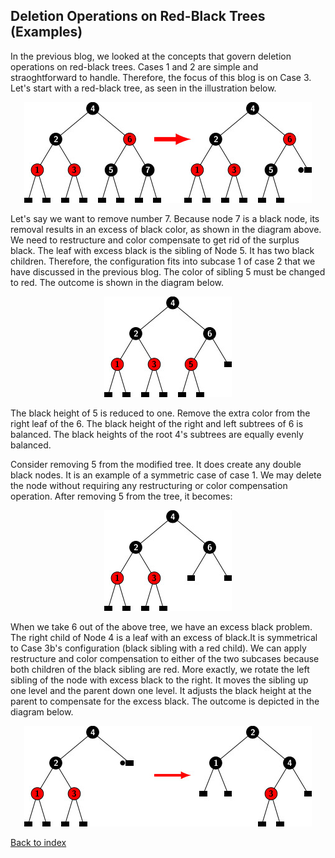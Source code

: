 ## Deletion Operations on Red-Black Trees (Examples)

In the previous blog, we looked at the concepts that govern deletion operations on red-black trees. Cases 1 and 2 are simple
and straoghtforward to handle. Therefore, the focus of this blog is on Case 3. Let's start with a red-black tree, as seen in
the illustration below.

<p style="text-align:center;"><img src="../images/rbtDeletion_ex1.jpg"></p>

Let's say we want to remove number 7. Because node 7 is a black node, its removal results in an excess of black color, as 
shown in the diagram above. We need to restructure and color compensate to get rid of the surplus black. The leaf with excess 
black is the sibling of Node 5. It has two black children. Therefore, the configuration fits into subcase 1 of case 2 that 
we have discussed in the previous blog. The color of sibling 5 must be changed to red. The outcome is shown in the diagram 
below.

<p style="text-align:center;"><img src="../images/rbtDeletion_ex1solved.jpg"></p>

The black height of 5 is reduced to one. Remove the extra color from the right leaf of the 6. The black height of the right
and left subtrees of 6 is balanced. The black heights of the root 4's subtrees are equally evenly balanced.

Consider removing 5 from the modified tree. It does create any double black nodes. It is an example of a symmetric case of 
case 1. We may delete the node without requiring any restructuring or color compensation operation. After removing 5 from 
the tree, it becomes:

<p style="text-align:center;"><img src="../images/rbt_ex1delete5.jpg"></p>

When we take 6 out of the above tree, we have an excess black problem. The right child of Node 4 is a leaf with an excess
of black.It is symmetrical to Case 3b's configuration (black sibling with a red child). We can apply restructure and color
compensation to either of the two subcases because both children of the black sibling are red. More exactly, we rotate the 
left sibling of the node with excess black to the right. It moves the sibling up one level and the parent down one level.
It adjusts the black height at the parent to compensate for the excess black. The outcome is depicted in the diagram below.


<p style="text-align:center;"><img src="../images/rbt_ex1delete6.jpg"></p>

[Back to index](../index.md)
